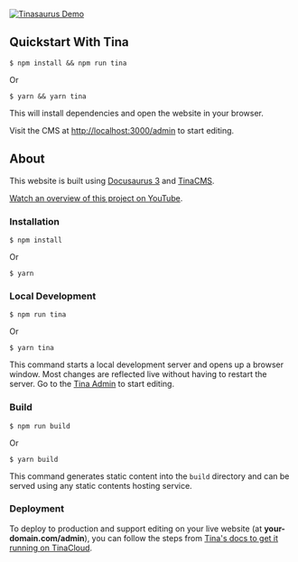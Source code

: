 [![Tinasaurus Demo](https://res.cloudinary.com/forestry-demo/image/upload/v1677522334/tina-io/blog/tinacms-docusaurus-markdown-editing.gif "Tinasaurus Overview Video")](https://www.youtube.com/watch?v=2bHBwM54UB8)

## Quickstart With Tina

```
$ npm install && npm run tina
```

Or

```
$ yarn && yarn tina
```

This will install dependencies and open the website in your browser.

Visit the CMS at [http://localhost:3000/admin](http://localhost:3000/admin) to start editing.

## About

This website is built using [Docusaurus 3](https://docusaurus.io/) and [TinaCMS](https://tina.io/).

[Watch an overview of this project on YouTube](https://www.youtube.com/watch?v=2bHBwM54UB8).

### Installation

```
$ npm install
```

Or

```
$ yarn
```

### Local Development

```
$ npm run tina
```

Or

```
$ yarn tina
```

This command starts a local development server and opens up a browser window. Most changes are reflected live without having to restart the server. Go to the [Tina Admin](http://localhost:3000/admin) to start editing.

### Build

```
$ npm run build
```

Or

```
$ yarn build
```

This command generates static content into the `build` directory and can be served using any static contents hosting service.

### Deployment

To deploy to production and support editing on your live website (at **your-domain.com/admin**), you can follow the steps from [Tina's docs to get it running on TinaCloud](https://tina.io/docs/tina-cloud/overview/).
